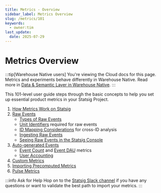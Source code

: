 ```yaml
---
title: Metrics - Overview
sidebar_label: Metrics Overview
slug: /metrics/101
keywords:
  - owner:tim
last_update:
  date: 2025-07-29
---
```


# Metrics Overview


:::tip[Warehouse Native users]
You're viewing the Cloud docs for this page. Metrics and experiments behave differently in Warehouse Native. Read more in [Data & Semantic Layer in Warehouse Native](/statsig-warehouse-native/configuration/data-and-semantic-layer).
:::

This 101-level user guide steps through the basic concepts to help you set up essential product metrics in your Statsig Project. 
1. [How Metrics Work on Statsig](/metrics/how-metrics-work)
2. [Raw Events](/metrics/raw-events) 
    - [Types of Raw Events](/metrics/raw-events#types-of-raw-events)
    - [Unit Identifiers](/metrics/raw-events#unit-identifiers) required for raw events
    - [ID Mapping Considerations](/experiments-plus/create-new#id-mapping-capabilities) for cross-ID analysis
    - [Ingesting Raw Events](/metrics/raw-events#ingesting-raw-events)
    - [Seeing Raw Events in the Statsig Console](/metrics/raw-events#raw-events-in-console)
2. [Auto-generated Events](/metrics/metrics-from-events)
    - [Event Count](/metrics/metrics-from-events#event-count-metric) and [Event DAU](/metrics/metrics-from-events#event-dau-metric) metrics
    - [User Accounting](/metrics/metrics-from-events#user-accounting-metrics)
3. [Custom Metrics](/metrics/custom-metrics)
4. [Importing Precomputed Metrics](/metrics/precomputed-metrics)
5. [Pulse Metrics](/metrics/pulse)



:::info Ask for Help
Hop on to the [Statsig Slack channel](https://statsig.com/slack) if you have any questions or want to validate the best path to import your metrics. 
:::



